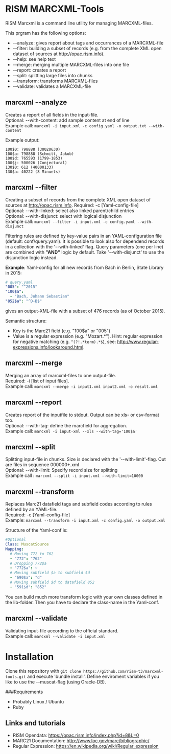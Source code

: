 # RISM MARCXML-Tools

RISM Marcxml is a command line utility for managing MARCXML-files.

This prgram has the following options:

 * --analyze: gives report about tags and occurrances of a MARCXML-file
 * --filter: building a subset of records (e.g. from the complete XML open dataset of sources at http://opac.rism.info). 
 * --help: see help text
 * --merge: merging multiple MARCXML-files into one file
 * --report: creates a report
 * --split: splitting large files into chunks
 * --transform: transforms MARCXML-files
 * --validate: validates a MARCXML-file

## marcxml --analyze
Creates a report of all fields in the input-file.  
Optional: --with-content: add sample content at end of line  
Example call: `marcxml -i input.xml -c config.yaml -o output.txt --with-content`  
 
Example output: 
```text
100$0: 798888 (30020630)
100$a: 798888 (Schmitt, Jakob)
100$d: 765593 (1799-1853)
100$j: 500026 (Conjectural)
130$0: 612 (40000133)
130$a: 40222 (8 Minuets)
```
## marcxml --filter
Creating a subset of records from the complete XML open dataset of sources at http://opac.rism.info. 
Required: -c [Yaml-config-file]  
Optional: --with-linked: select also linked parent/child entries  
Optional: --with-disjunct: select with logical disjunction  
Example call: `marcxml --filter -i input.xml -c config.yaml --with-disjunct`  

Filtering rules are defined by key-value pairs in an YAML-configuration file (default: conf/query.yaml). 
It is possible to look also for dependend records in a collection with the '--with-linked' flag. 
Query parameters (one per line) are combined with __"AND"__ logic by default. Take '--with-disjunct' to use the disjunction logic instead. 

__Example__: Yaml-config for all new records from Bach in Berlin, State Library in 2015: 
```yaml
# query.yaml
"005": "^2015"
"100$a":
  - "Bach, Johann Sebastian"
"852$a": "^D-B$"

```
gives an output-XML-file with a subset of 476 records (as of October 2015). 

Semantic structure:  
* Key is the Marc21 field (e.g. "100$a" or "005")
* Value is a regular expression (e.g. "Mozart.\*"). Hint: regular expression for negative matching (e.g. `^(?!.*term).*$`), see: http://www.regular-expressions.info/lookaround.html. 

## marcxml --merge
Merging an array of marcxml-files to one output-file.  
Required: -i [list of input files].  
Example call: `marcxml --merge -i input1.xml input2.xml -o result.xml`

## marcxml --report
Creates report of the inputfile to stdout. Output can be xls- or csv-format too.  
Optional: --with-tag: define the marcfield for aggregation.  
Example call: `marcxml -i input-xml --xls --with-tag='100$a'`

## marcxml --split
Splitting input-file in chunks. Size is declared with the '--with-limit'-flag. Out are files in sequence 000000+.xml  
Optional: --with-limit: Specify record size for splitting  
Example call : `marcxml --split -i input.xml --with-limit=10000`  

## marcxml --transform
Replaces Marc21 datafield tags and subfield codes according to rules defined by an YAML-file.  
Required: -c [Yaml-config-file]  
Example: `marcxml --transform -i input.xml -c config.yaml -o output.xml`  
 
Structure of the Yaml-conf is:

```yaml
#Optional
Class: MuscatSource
Mapping:
  # Moving 772 to 762 
  - "772": "762"
  # Dropping 772$a
  - "772$a": ~
  # Moving subfield $a to subfield $d
  - "690$a": "d"
  # Moving subfield $d to datafield 852
  - "591$d": "852"
```
You can build much more transform logic with your own classes defined in the lib-folder. Then you have to declare the class-name in the Yaml-conf.

## marcxml --validate
Validating input-file according to the official standard.  
Example call: `marcxml --validate -i input.xml`

# Installation
Clone this repository with `git clone https://github.com/rism-t3/marcxml-tools.git` and execute 'bundle install'. 
Define enviroment variables if you like to use the --muscat-flag (using Oracle-DB).

###Requirements
* Probably Linux / Ubuntu 
* Ruby

## Links and tutorials
* RISM Opendata: https://opac.rism.info/index.php?id=8&L=0
* MARC21 Documentation: http://www.loc.gov/marc/bibliographic/  
* Regular Expression: https://en.wikipedia.org/wiki/Regular_expression

